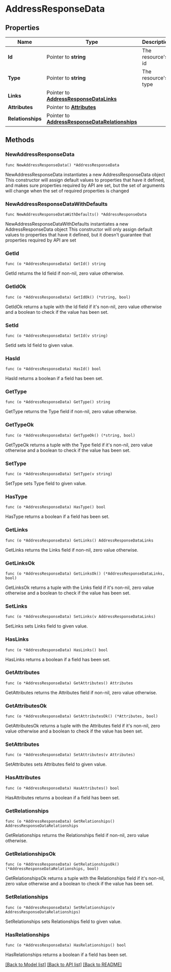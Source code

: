 # AddressResponseData

## Properties

Name | Type | Description | Notes
------------ | ------------- | ------------- | -------------
**Id** | Pointer to **string** | The resource&#39;s id | [optional] 
**Type** | Pointer to **string** | The resource&#39;s type | [optional] 
**Links** | Pointer to [**AddressResponseDataLinks**](AddressResponseDataLinks.md) |  | [optional] 
**Attributes** | Pointer to [**Attributes**](Attributes.md) |  | [optional] 
**Relationships** | Pointer to [**AddressResponseDataRelationships**](AddressResponseDataRelationships.md) |  | [optional] 

## Methods

### NewAddressResponseData

`func NewAddressResponseData() *AddressResponseData`

NewAddressResponseData instantiates a new AddressResponseData object
This constructor will assign default values to properties that have it defined,
and makes sure properties required by API are set, but the set of arguments
will change when the set of required properties is changed

### NewAddressResponseDataWithDefaults

`func NewAddressResponseDataWithDefaults() *AddressResponseData`

NewAddressResponseDataWithDefaults instantiates a new AddressResponseData object
This constructor will only assign default values to properties that have it defined,
but it doesn't guarantee that properties required by API are set

### GetId

`func (o *AddressResponseData) GetId() string`

GetId returns the Id field if non-nil, zero value otherwise.

### GetIdOk

`func (o *AddressResponseData) GetIdOk() (*string, bool)`

GetIdOk returns a tuple with the Id field if it's non-nil, zero value otherwise
and a boolean to check if the value has been set.

### SetId

`func (o *AddressResponseData) SetId(v string)`

SetId sets Id field to given value.

### HasId

`func (o *AddressResponseData) HasId() bool`

HasId returns a boolean if a field has been set.

### GetType

`func (o *AddressResponseData) GetType() string`

GetType returns the Type field if non-nil, zero value otherwise.

### GetTypeOk

`func (o *AddressResponseData) GetTypeOk() (*string, bool)`

GetTypeOk returns a tuple with the Type field if it's non-nil, zero value otherwise
and a boolean to check if the value has been set.

### SetType

`func (o *AddressResponseData) SetType(v string)`

SetType sets Type field to given value.

### HasType

`func (o *AddressResponseData) HasType() bool`

HasType returns a boolean if a field has been set.

### GetLinks

`func (o *AddressResponseData) GetLinks() AddressResponseDataLinks`

GetLinks returns the Links field if non-nil, zero value otherwise.

### GetLinksOk

`func (o *AddressResponseData) GetLinksOk() (*AddressResponseDataLinks, bool)`

GetLinksOk returns a tuple with the Links field if it's non-nil, zero value otherwise
and a boolean to check if the value has been set.

### SetLinks

`func (o *AddressResponseData) SetLinks(v AddressResponseDataLinks)`

SetLinks sets Links field to given value.

### HasLinks

`func (o *AddressResponseData) HasLinks() bool`

HasLinks returns a boolean if a field has been set.

### GetAttributes

`func (o *AddressResponseData) GetAttributes() Attributes`

GetAttributes returns the Attributes field if non-nil, zero value otherwise.

### GetAttributesOk

`func (o *AddressResponseData) GetAttributesOk() (*Attributes, bool)`

GetAttributesOk returns a tuple with the Attributes field if it's non-nil, zero value otherwise
and a boolean to check if the value has been set.

### SetAttributes

`func (o *AddressResponseData) SetAttributes(v Attributes)`

SetAttributes sets Attributes field to given value.

### HasAttributes

`func (o *AddressResponseData) HasAttributes() bool`

HasAttributes returns a boolean if a field has been set.

### GetRelationships

`func (o *AddressResponseData) GetRelationships() AddressResponseDataRelationships`

GetRelationships returns the Relationships field if non-nil, zero value otherwise.

### GetRelationshipsOk

`func (o *AddressResponseData) GetRelationshipsOk() (*AddressResponseDataRelationships, bool)`

GetRelationshipsOk returns a tuple with the Relationships field if it's non-nil, zero value otherwise
and a boolean to check if the value has been set.

### SetRelationships

`func (o *AddressResponseData) SetRelationships(v AddressResponseDataRelationships)`

SetRelationships sets Relationships field to given value.

### HasRelationships

`func (o *AddressResponseData) HasRelationships() bool`

HasRelationships returns a boolean if a field has been set.


[[Back to Model list]](../README.md#documentation-for-models) [[Back to API list]](../README.md#documentation-for-api-endpoints) [[Back to README]](../README.md)


